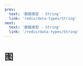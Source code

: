 ```yaml
---
prev:
  text: '数据类型 - String'
  link: 'redis/data-types/String'
next:
  text: '数据类型 - String'
  link: '/redis/data-types/String'
---
```

# 图